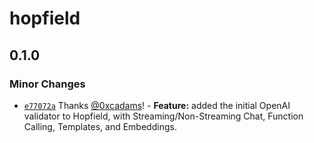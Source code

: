 # hopfield

## 0.1.0

### Minor Changes

- [`e77072a`](https://github.com/propology/hopfield/commit/e77072a076dfb4096e83c732ec631a9cfa6a29e0) Thanks [@0xcadams](https://github.com/0xcadams)! - **Feature:** added the initial OpenAI validator to Hopfield, with Streaming/Non-Streaming Chat,
  Function Calling, Templates, and Embeddings.
